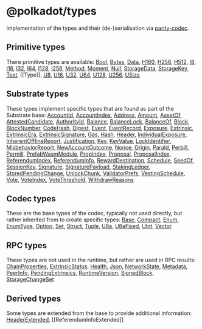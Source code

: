 
@polkadot/types
===============

Implementation of the types and their (de-)serialisation via [parity-codec](https://github.com/paritytech/parity-codec).

Primitive types
---------------

There primitive types are available: [Bool](classes/_primitive_bool_.bool.md), [Bytes](classes/_primitive_bytes_.bytes.md), [Data](classes/_primitive_data_.data.md), [H160](classes/_primitive_h160_.h160.md), [H256](classes/_primitive_h256_.h256.md), [H512](classes/_primitive_h512_.h512.md), [I8](classes/_primitive_i8_.i8.md), [I16](classes/_primitive_i16_.i16.md), [I32](classes/_primitive_i32_.i32.md), [I64](classes/_primitive_i64_.i64.md), [I128](classes/_primitive_i128_.i128.md), [I256](classes/_primitive_i256_.i256.md), [Method](classes/_primitive_method_.method.md), [Moment](classes/_primitive_moment_.moment.md), [Null](classes/_primitive_null_.null.md), [StorageData](classes/_primitive_storagedata_.storagedata.md), [StorageKey](classes/_primitive_storagekey_.storagekey.md), [Text](classes/_primitive_text_.text.md), \[\[Type\]\], [U8](classes/_primitive_u8_.u8.md), [U16](classes/_primitive_u16_.u16.md), [U32](classes/_primitive_u32_.u32.md), [U64](classes/_primitive_u64_.u64.md), [U128](classes/_primitive_u128_.u128.md), [U256](classes/_primitive_u256_.u256.md), [USize](classes/_primitive_usize_.usize.md)

Substrate types
---------------

These types implement specific types that are found as part of the Substrate base: [AccountId](classes/_type_accountid_.accountid.md), [AccountIndex](classes/_type_accountindex_.accountindex.md), [Address](classes/_type_address_.address.md), [Amount](classes/_type_amount_.amount.md), [AssetOf](classes/_type_assetof_.assetof.md), [AttestedCandidate](classes/_type_attestedcandidate_.attestedcandidate.md), [AuthorityId](classes/_type_authorityid_.authorityid.md), [Balance](classes/_type_balance_.balance.md), [BalanceLock](classes/_type_balancelock_.balancelock.md), [BalanceOf](classes/_type_balance_.balanceof.md), [Block](classes/_type_block_.block.md), [BlockNumber](classes/_type_blocknumber_.blocknumber.md), [CodeHash](classes/_type_codehash_.codehash.md), [Digest](classes/_type_digest_.digest.md), [Event](classes/_type_event_.event.md), [EventRecord](classes/_type_eventrecord_.eventrecord.md), [Exposure](classes/_type_exposure_.exposure.md), [Extrinsic](classes/_type_extrinsic_.extrinsic.md), [ExtrinsicEra](classes/_type_extrinsicera_.extrinsicera.md), [ExtrinsicSignature](classes/_type_extrinsicsignature_.extrinsicsignature.md), [Gas](classes/_type_gas_.gas.md), [Hash](classes/_type_hash_.hash.md), [Header](classes/_type_header_.header.md), [IndividualExposure](classes/_type_individualexposure_.individualexposure.md), [InherentOfflineReport](classes/_type_inherentofflinereport_.inherentofflinereport.md), [Justification](classes/_type_justification_.justification.md), [Key](classes/_type_key_.key.md), [KeyValue](classes/_type_keyvalue_.keyvalue.md), [LockIdentifier](classes/_type_lockidentifier_.lockidentifier.md), [MisbehaviorReport](classes/_type_misbehaviorreport_.misbehaviorreport.md), [NewAccountOutcome](classes/_type_newaccountoutcome_.newaccountoutcome.md), [Nonce](classes/_type_nonce_.nonce.md), [Origin](classes/_type_origin_.origin.md), [ParaId](classes/_type_paraid_.paraid.md), [Perbill](classes/_type_perbill_.perbill.md), [Permill](classes/_type_permill_.permill.md), [PrefabWasmModule](classes/_type_prefabwasmmodule_.prefabwasmmodule.md), [PropIndex](classes/_type_propindex_.propindex.md), [Proposal](classes/_type_proposal_.proposal.md), [ProposalIndex](classes/_type_proposalindex_.proposalindex.md), [ReferendumIndex](classes/_type_referendumindex_.referendumindex.md), [ReferendumInfo](classes/_type_referenduminfo_.referenduminfo.md), [RewardDestination](classes/_type_rewarddestination_.rewarddestination.md), [Schedule](classes/_type_schedule_.schedule.md), [SeedOf](classes/_type_seedof_.seedof.md), [SessionKey](classes/_type_sessionkey_.sessionkey.md), [Signature](classes/_type_signature_.signature.md), [SignaturePayload](classes/_type_signaturepayload_.signaturepayload.md), [StakingLedger](classes/_type_stakingledger_.stakingledger.md), [StoredPendingChange](classes/_type_storedpendingchange_.storedpendingchange.md), [UnlockChunk](classes/_type_unlockchunk_.unlockchunk.md), [ValidatorPrefs](classes/_type_validatorprefs_.validatorprefs.md), [VestingSchedule](classes/_type_vestingschedule_.vestingschedule.md), [Vote](classes/_type_vote_.vote.md), [VoteIndex](classes/_type_voteindex_.voteindex.md), [VoteThreshold](classes/_type_votethreshold_.votethreshold.md), [WithdrawReasons](classes/_type_withdrawreasons_.withdrawreasons.md)

Codec types
-----------

These are the base types of the codec, typically not used directly, but rather inherited from to create specific types: [Base](classes/_codec_base_.base.md), [Compact](classes/_codec_compact_.compact.md), [Enum](enums/_codec_createtype_.typedefinfo.md#enum), [EnumType](classes/_codec_enumtype_.enumtype.md), [Option](classes/_codec_option_.option.md), [Set](classes/_codec_set_.set.md), [Struct](classes/_codec_struct_.struct.md), [Tuple](classes/_codec_tuple_.tuple.md), [U8a](classes/_codec_u8a_.u8a.md), [U8aFixed](classes/_codec_u8afixed_.u8afixed.md), [UInt](classes/_codec_uint_.uint.md), [Vector](classes/_codec_vector_.vector.md)

RPC types
---------

These types are not used in the runtime, but rather are used in RPC results: [ChainProperties](classes/_rpc_chainproperties_.chainproperties.md), [ExtrinsicStatus](classes/_rpc_extrinsicstatus_.extrinsicstatus.md), [Health](classes/_rpc_health_.health.md), [Json](classes/_rpc_json_.json.md), [NetworkState](classes/_rpc_networkstate_.networkstate.md), [Metadata](classes/_metadata_metadata_.metadata.md), [PeerInfo](classes/_rpc_peerinfo_.peerinfo.md), [PendingExtrinsics](classes/_rpc_pendingextrinsics_.pendingextrinsics.md), [RuntimeVersion](classes/_rpc_runtimeversion_.runtimeversion.md), [SignedBlock](classes/_rpc_signedblock_.signedblock.md), [StorageChangeSet](classes/_rpc_storagechangeset_.storagechangeset.md)

Derived types
-------------

Some types are extended from the base to provide additional information: [HeaderExtended](classes/_type_header_.headerextended.md), \[\[ReferendumInfoExtended\]\]

